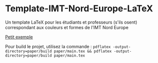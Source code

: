 # Template-IMT-Nord-Europe-LaTeX
Un template LaTeX pour les étudiants et professeurs (s'ils osent) correspondant aux couleurs et formes de l'IMT Nord Europe

[Petit exemple](paper/build/main.pdf)

Pour build le projet, utilisez la commande :
```pdflatex -output-directory=paper/build paper/main.tex && pdflatex -output-directory=paper/build paper/main.tex```